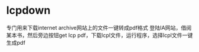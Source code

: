 # lcpdown
专门用来下载internet archive网站上的文件一键转成pdf格式
登陆IA网站，借阅某本书，然后旁边按钮get lcp pdf，下载lcpl文件，运行程序，选择lcpl文件一键生成pdf
